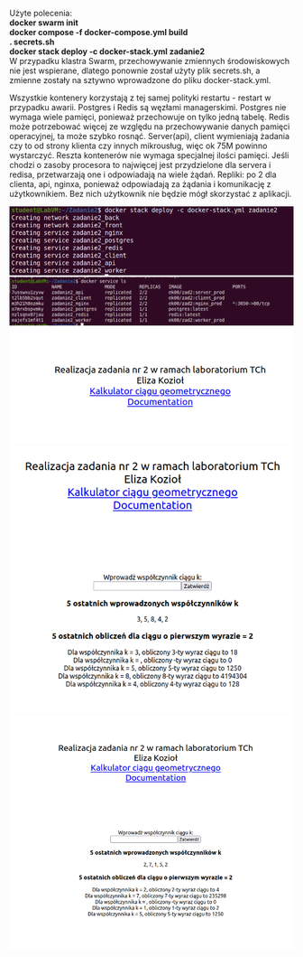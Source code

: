 <p>Użyte polecenia:<br>
  <b>docker swarm init<br>
  docker compose -f docker-compose.yml build<br>
  . secrets.sh<br>
  docker stack deploy -c docker-stack.yml zadanie2<br></b>
W przypadku klastra Swarm, przechowywanie zmiennych środowiskowych nie jest wspierane, dlatego ponownie został użyty plik secrets.sh, a zmienne zostały na sztywno wprowadzone do pliku docker-stack.yml.

  Wszystkie kontenery korzystają z tej samej polityki restartu - restart w przypadku awarii. Postgres i Redis są węzłami managerskimi. Postgres nie wymaga wiele pamięci, ponieważ przechowuje on tylko jedną tabelę. Redis może potrzebować więcej ze względu na przechowywanie danych pamięci operacyjnej, ta może szybko rosnąć. Server(api), client wymieniają żadania czy to od strony klienta czy innych mikrousług, więc ok 75M powinno wystarczyć. Reszta kontenerów nie wymaga specjalnej ilości pamięci. Jeśli chodzi o zasoby procesora to najwięcej jest przydzielone dla servera i redisa, przetwarzają one i odpowiadają na wiele żądań. Repliki: po 2 dla clienta, api, nginxa, ponieważ odpowiadają za żądania i komunikację z użytkownikiem. Bez nich użytkownik nie będzie mógł skorzystać z aplikacji.
</p>
 <img src="images/swarm/1.png" />
  <img src="images/swarm/2.png" />
 <img src="images/1.png" />
  <img src="images/2.png" />
  <img src="images/3.png" />

